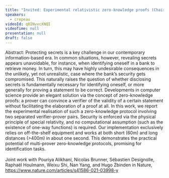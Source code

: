 ```yaml
---
title: "Invited: Experimental relativistic zero-knowledge proofs (Chair: Gorjan Alagic)"
speakers:
  - crepeau
videoId: q8INvvcXNQI
videoTime: null
presentation: null
draft: false
---
```

Abstract: Protecting secrets is a key challenge in our contemporary information-based era. In common situations, however, revealing secrets appears unavoidable, for instance, when identifying oneself in a bank to retrieve money. In turn, this may have highly undesirable consequences in the unlikely, yet not unrealistic, case where the bank’s security gets compromised. This naturally raises the question of whether disclosing secrets is fundamentally necessary for identifying oneself, or more generally for proving a statement to be correct. Developments in computer science provide an elegant solution via the concept of zero-knowledge proofs: a prover can convince a verifier of the validity of a certain statement without facilitating the elaboration of a proof at all. In this work, we report the experimental realisation of such a zero-knowledge protocol involving two separated verifier-prover pairs. Security is enforced via the physical principle of special relativity, and no computational assumption (such as the existence of one-way functions) is required. Our implementation exclusively relies on off-the-shelf equipment and works at both short (60m) and long distances (>400m) in about one second. This demonstrates the practical potential of multi-prover zero-knowledge protocols, promising for identification tasks.
<br><br>
Joint work with Pouriya Alikhani, Nicolas Brunner, Sébastien Designolle, Raphaël Houlmann, Weixu Shi, Nan Yang, and Hugo Zbinden in Nature, https://www.nature.com/articles/s41586-021-03998-y

<!-- fields to use above: -->
<!-- videoId: "Vfl9pPh6ipI" -->
<!-- presentation: "/slides/invited-MargaridaPereira.pdf" -->
